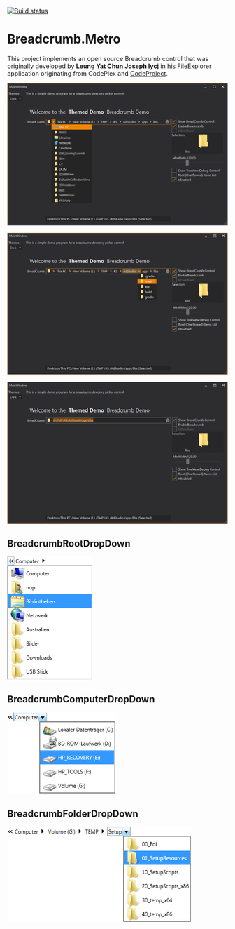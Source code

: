[![Build status](https://ci.appveyor.com/api/projects/status/rbxt9vtsth75o87i?svg=true)](https://ci.appveyor.com/project/Dirkster99/bm)

# Breadcrumb.Metro

This project implements an open source Breadcrumb control that was originally developed by <b>Leung Yat Chun Joseph <a href="https://github.com/lycj">lycj</a></b> in his FileExplorer application originating from CodePlex and <a href="https://www.codeproject.com/Members/Fainx">CodeProject</a>.

![](https://raw.githubusercontent.com/Dirkster99/Docu/master/bm/DarkBreadcrumb.png)

![](https://raw.githubusercontent.com/Dirkster99/Docu/master/bm/DarkBreadcrumb2.png)

![](https://raw.githubusercontent.com/Dirkster99/Docu/master/bm/DarkBreadcrumb3.png)

## BreadcrumbRootDropDown
![](https://github.com/Dirkster99/Docu/blob/master/bm/BreadcrumbRootDropDown.png)

## BreadcrumbComputerDropDown
![](https://github.com/Dirkster99/Docu/blob/master/bm/BreadcrumbComputerDropDown.png)

## BreadcrumbFolderDropDown
![](https://github.com/Dirkster99/Docu/blob/master/bm/BreadcrumbFolderDropDown.png)
